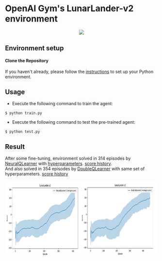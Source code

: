 # OpenAI Gym's LunarLander-v2 environment

<p align="center">
    <img src="../../assets/lunar_lander_neural_q_learner_test.gif" height="250px">
</p>

## Environment setup

#### Clone the Repository
If you haven't already, please follow the [instructions](https://github.com/dganbold/deep_reinforcement_learning) to set up your Python environment.

## Usage

- Execute the following command to train the agent:

```
$ python train.py
```

- Execute the following command to test the pre-trained agent:

```
$ python test.py
```

## Result
After some fine-tuning, environment solved in 314 episodes by [NeuralQLearner](https://github.com/dganbold/deep_reinforcement_learning/blob/master/NeuralQLearning/agent/NeuralQLearner.py) with [hyperparameters](https://github.com/dganbold/deep_reinforcement_learning/blob/master/NeuralQLearning/config/OpenAIGym_Box2d.py). [score history](https://github.com/dganbold/deep_reinforcement_learning/blob/master/NeuralQLearning/LunarLander/scores/NeuralQLearner_LunarLander-v2_batch_64_lr_5E-04_trained_414_episodes.csv).<br />
And also solved in 354 episodes by [DoubleQLearner](https://github.com/dganbold/deep_reinforcement_learning/blob/master/NeuralQLearning/agent/DoubleQLearner.py) with same set of hyperparameters. [score history](https://github.com/dganbold/deep_reinforcement_learning/blob/master/NeuralQLearning/LunarLander/scores/DoubleQLearner_LunarLander-v2_batch_64_lr_5E-04_trained_454_episodes.csv)

<p align="center">
    <img src="./scores/NeuralQLearner_vs_DoubleQLearner_LunarLander-v2_batch_64_lr_5E-04.png" height="250px">
</p>
